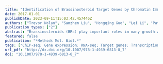```yaml
---
title: "Identification of Brassinosteroid Target Genes by Chromatin Immunoprecipitation Followed by High-Throughput Sequencing (ChIP-seq) and RNA-Sequencing"
date: 2017-01-01
publishDate: 2023-09-11T15:03:42.457446Z
authors: ["Trevor Nolan", "Sanzhen Liu", "Hongqing Guo", "Lei Li", "Patrick Schnable", "Yanhai Yin"]
publication_types: ["2"]
abstract: "Brassinosteroids (BRs) play important roles in many growth and developmental processes. BRs signal to regulate BR-INSENSITIVE1-ETHYL METHANESULFONATE-SUPPRESSOR1 (BES1) and BRASSINAZOLE-RESISTANT1 (BZR1) transcription factors (TFs), which, in turn, regulate several hundreds of transcription factors (termed BES1/BZR1-targeted TFs or BTFs) and thousands of genes to mediate various BR responses. Chromatin Immunoprecipitation followed by high-throughput sequencing (ChIP-seq) with BES1/BZR1 and BTFs is an important approach to identify BR target genes. In combination with RNA-sequencing experiments, these genomic methods have become powerful tools to detect BR target genes and reveal transcriptional networks underlying BR-regulated processes."
featured: false
publication: "*Methods Mol. Biol.*"
tags: ["ChIP-seq; Gene expression; RNA-seq; Target genes; Transcription factor"]
url_pdf: "http://dx.doi.org/10.1007/978-1-4939-6813-8_7"
doi: "10.1007/978-1-4939-6813-8_7"
---
```


